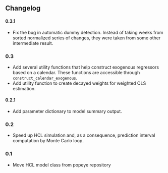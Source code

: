## Changelog

#### 0.3.1

- Fix the bug in automatic dummy detection. Instead of taking weeks from sorted normalized series of changes, they were taken from some other intermediate result. 

### 0.3

- Add several utility functions that help construct exogenous regressors based on a calendar. These functions are accessible through `construct_calendar_exogenous`. 
- Add utility function to create decayed weights for weighted OLS estimation.

#### 0.2.1

- Add parameter dictionary to model summary output.

### 0.2

- Speed up HCL simulation and, as a consequence, prediction interval computation by Monte Carlo loop.
 
### 0.1

- Move HCL model class from popeye repository
